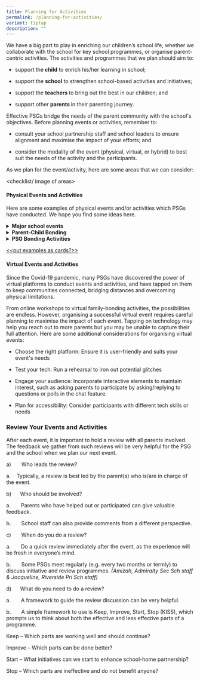 ```yaml
---
title: Planning for Activities
permalink: /planning-for-activities/
variant: tiptap
description: ""
---
```

<p>We have a big part to play in enriching our children’s school life, whether
we collaborate with the school for key school programmes, or organise parent-centric
activities. The activities and programmes that we plan should aim to:</p>
<ul data-tight="true" class="tight">
<li>
<p>support the<strong> child</strong> to enrich his/her learning in school;</p>
</li>
<li>
<p>support the <strong>school</strong> to strengthen school-based activities
and initiatives;</p>
</li>
<li>
<p>support the <strong>teachers </strong>to bring out the best in our children;
and</p>
</li>
<li>
<p>support other <strong>parents </strong>in their parenting journey.</p>
</li>
</ul>
<p>Effective PSGs bridge the needs of the parent community with the school's
objectives. Before planning events or activities, remember to:</p>
<ul data-tight="true" class="tight">
<li>
<p>consult your school partnership staff and school leaders to ensure alignment
and maximise the impact of your efforts; and</p>
</li>
<li>
<p>consider the modality of the event (physical, virtual, or hybrid) to best
suit the needs of the activity and the participants.</p>
</li>
</ul>
<p>As we plan for the event/activity, here are some areas that we can consider:</p>
<p>&lt;checklist/ image of areas&gt;</p>
<p></p>
<h4><strong>Physical Events and Activities</strong></h4>
<p></p>
<p>Here are some examples of physical events and/or activities which PSGs
have conducted. We hope you find some ideas here.</p>
<div data-type="detailGroup" class="isomer-accordion isomer-accordion-white">
<details class="isomer-details">
<summary><strong>Major school events</strong>
</summary>
<div data-type="detailsContent" class="isomer-details-content">
<p></p>
</div>
</details>
<details class="isomer-details">
<summary><strong>Parent-Child Bonding</strong>
</summary>
<div data-type="detailsContent" class="isomer-details-content">
<p></p>
</div>
</details>
<details class="isomer-details">
<summary><strong>PSG Bonding Activities</strong>
</summary>
<div data-type="detailsContent" class="isomer-details-content">
<p></p>
</div>
</details>
</div>
<p><u>&lt;&lt;put examples as cards?&gt;&gt;</u>
</p>
<p></p>
<h4><strong>Virtual Events and Activities</strong></h4>
<p>Since the Covid-19 pandemic, many PSGs have discovered the power of virtual
platforms to conduct events and activities, and have tapped on them to
keep communities connected, bridging distances and overcoming physical
limitations.</p>
<p>From online workshops to virtual family-bonding activities, the possibilities
are endless. However, organising a successful virtual event requires careful
planning to maximise the impact of each event. Tapping on technology may
help you reach out to more parents but you may be unable to capture their
full attention. Here are some additional considerations for organising
virtual events:</p>
<ul data-tight="true" class="tight">
<li>
<p>Choose the right platform: Ensure it is user-friendly and suits your event's
needs</p>
</li>
<li>
<p>Test your tech: Run a rehearsal to iron out potential glitches</p>
</li>
<li>
<p>Engage your audience: Incorporate interactive elements to maintain interest,
such as asking parents to participate by asking/replying to questions or
polls in the chat feature.</p>
</li>
<li>
<p>Plan for accessibility: Consider participants with different tech skills
or needs</p>
</li>
</ul>
<p></p>
<h3><strong>Review Your Events and Activities</strong></h3>
<p>After each event, it is important to hold a review with all parents involved.
The feedback we gather from such reviews will be very helpful for the PSG
and the school when we plan our next event.</p>
<p>a)&nbsp;&nbsp;&nbsp;&nbsp;&nbsp;&nbsp; Who leads the review?</p>
<p>a.&nbsp;&nbsp;&nbsp;&nbsp;Typically, a review is best led by the parent(s)
who is/are in charge of the event.</p>
<p>b)&nbsp;&nbsp;&nbsp;&nbsp;&nbsp; Who should be involved?</p>
<p>a.&nbsp;&nbsp;&nbsp;&nbsp;&nbsp;&nbsp; Parents who have helped out or
participated can give valuable feedback.</p>
<p>b.&nbsp;&nbsp;&nbsp;&nbsp;&nbsp;&nbsp; School staff can also provide comments
from a different perspective.</p>
<p>c)&nbsp;&nbsp;&nbsp;&nbsp;&nbsp;&nbsp; When do you do a review?</p>
<p>a.&nbsp;&nbsp;&nbsp;&nbsp;&nbsp;&nbsp; Do a quick review immediately after
the event, as the experience will be fresh in everyone’s mind.</p>
<p>b.&nbsp;&nbsp;&nbsp;&nbsp;&nbsp;&nbsp; Some PSGs meet regularly (e.g.
every two months or termly) to discuss initiative and review programmes. <em>(Amizah, Admiralty Sec Sch staff &amp; Jacqueline, Riverside Pri Sch staff)</em>
</p>
<p>d)&nbsp;&nbsp;&nbsp;&nbsp;&nbsp; What do you need to do a review?</p>
<p>a.&nbsp;&nbsp;&nbsp;&nbsp;&nbsp;&nbsp; A framework to guide the review
discussion can be very helpful.</p>
<p>b.&nbsp;&nbsp;&nbsp;&nbsp;&nbsp;&nbsp; A simple framework to use is Keep,
Improve, Start, Stop (KISS), which prompts us to think about both the effective
and less effective parts of a programme.</p>
<p>Keep – Which parts are working well and should continue?</p>
<p>Improve – Which parts can be done better?</p>
<p>Start – What initiatives can we start to enhance school-home partnership?</p>
<p>Stop – Which parts are ineffective and do not benefit anyone?</p>